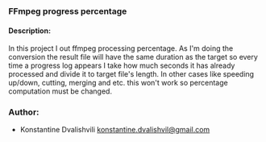 ### FFmpeg progress percentage

#### Description:
In this project I out ffmpeg processing percentage. As I'm doing the
conversion the result file will have the same duration as the target so
every time a progress log appears I take how much seconds it has already
processed and divide it to target file's length. In other cases like
speeding up/down, cutting, merging and etc. this won't work so
percentage computation must be changed.

### Author:
* Konstantine Dvalishvili konstantine.dvalishvil@gmail.com